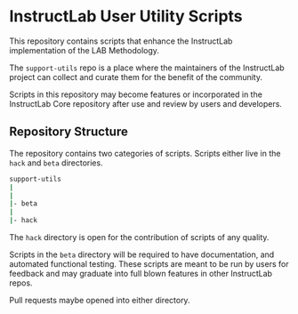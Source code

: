 # InstructLab User Utility Scripts

This repository contains scripts that enhance the InstructLab implementation of the LAB Methodology.

The `support-utils` repo is a place where the maintainers of the InstructLab project can collect and curate them for the benefit of the community.

Scripts in this repository may become features or incorporated in the InstructLab Core repository after use and review by users and developers.

## Repository Structure

The repository contains two categories of scripts. Scripts either live in the `hack` and `beta` directories.

```bash
support-utils
|
|
|- beta
|
|- hack
```

The `hack` directory is open for the contribution of scripts of any quality.

Scripts in the `beta` directory will be required to have documentation, and automated functional testing.
These scripts are meant to be run by users for feedback and may graduate into full blown features in other InstructLab repos.

Pull requests maybe opened into either directory.
